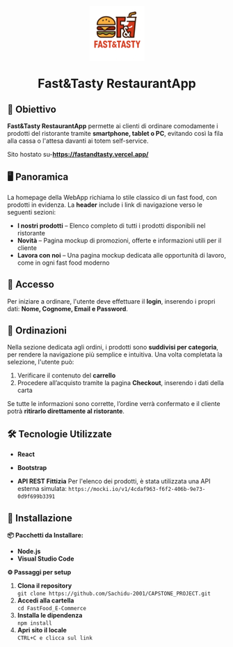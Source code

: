 # <p align="center"><img src="/FastFood_E-Commerce/public/logoapp.png" width="25%"/></p><p align="center"> Fast&Tasty RestaurantApp<p>

## 🎯 Obiettivo

**Fast&Tasty RestaurantApp** permette ai clienti di ordinare comodamente i prodotti del ristorante tramite **smartphone, tablet o PC**, evitando così la fila alla cassa o l'attesa davanti ai totem self-service.

Sito hostato su-**https://fastandtasty.vercel.app/**

## 🖥️ Panoramica

La homepage della WebApp richiama lo stile classico di un fast food, con prodotti in evidenza. La **header** include i link di navigazione verso le seguenti sezioni:

- **I nostri prodotti** – Elenco completo di tutti i prodotti disponibili nel ristorante
- **Novità** – Pagina mockup di promozioni, offerte e informazioni utili per il cliente
- **Lavora con noi** – Una pagina mockup dedicata alle opportunità di lavoro, come in ogni fast food moderno

## 🔐 Accesso

Per iniziare a ordinare, l'utente deve effettuare il **login**, inserendo i propri dati: **Nome, Cognome, Email e Password**.

## 🍔 Ordinazioni

Nella sezione dedicata agli ordini, i prodotti sono **suddivisi per categoria**, per rendere la navigazione più semplice e intuitiva. Una volta completata la selezione, l'utente può:

1. Verificare il contenuto del **carrello**
2. Procedere all’acquisto tramite la pagina **Checkout**, inserendo i dati della carta

Se tutte le informazioni sono corrette, l’ordine verrà confermato e il cliente potrà **ritirarlo direttamente al ristorante**.

## 🛠️ Tecnologie Utilizzate

- **React**
- **Bootstrap**

- **API REST Fittizia**
  Per l'elenco dei prodotti, è stata utilizzata una API esterna simulata:
  `https://mocki.io/v1/4cdaf963-f6f2-406b-9e73-0d9f699b3391`

## 💾 Installazione

**📦 Pacchetti da Installare:**

- **Node.js**
- **Visual Studio Code**

**⚙️ Passaggi per setup**

1. **Clona il repository**<br>
   `git clone https://github.com/Sachidu-2001/CAPSTONE_PROJECT.git`
2. **Accedi alla cartella**<br>
   `cd FastFood_E-Commerce`
3. **Installa le dipendenza**<br>
   `npm install`
4. **Apri sito il locale**<br>
   `CTRL+C e clicca sul link`
